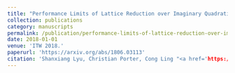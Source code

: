 ```yaml
---
title: "Performance Limits of Lattice Reduction over Imaginary Quadratic Fields with Applications to Compute-and-Forward"
collection: publications
category: manuscripts
permalink: /publication/performance-limits-of-lattice-reduction-over-imaginary-quadratic-fields-with-applications-to-compute-and-forward
date: 2018-01-01
venue: 'ITW 2018.'
paperurl: 'https://arxiv.org/abs/1806.03113'
citation: 'Shanxiang Lyu, Christian Porter, Cong Ling "<a href='https://arxiv.org/abs/1806.03113'>Performance Limits of Lattice Reduction over Imaginary Quadratic Fields with Applications to Compute-and-Forward</a>", ITW 2018.'
---
```

